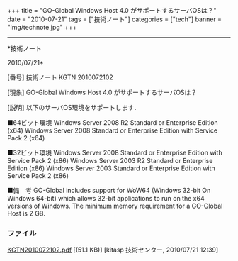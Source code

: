 ﻿+++
title = "GO-Global Windows Host 4.0 がサポートするサーバOSは？"
date = "2010-07-21"
tags = ["技術ノート"]
categories = ["tech"]
banner = "img/technote.jpg"
+++

-----------------------------------------------------------------------------------------------------------------------------

*技術ノート

2010/07/21*


[番号]
技術ノート KGTN 2010072102

[現象]
GO-Global Windows Host 4.0 がサポートするサーバOSは？

[説明]
以下のサーバOS環境をサポートします．

■64ビット環境
Windows Server 2008 R2 Standard or Enterprise Edition (x64)
Windows Server 2008 Standard or Enterprise Edition with Service Pack 2
(x64)

■32ビット環境
Windows Server 2008 Standard or Enterprise Edition with Service Pack 2
(x86)
Windows Server 2003 R2 Standard or Enterprise Edition (x86)
Windows Server 2003 Standard or Enterprise Edition with Service Pack 2
(x86)

■備　考
GO-Global includes support for WoW64 (Windows 32-bit On Windows 64-bit)
which allows 32-bit applications to run on the x64 versions of Windows.
The minimum memory requirement for a GO-Global Host is 2 GB.


### ファイル

 
 


[KGTN2010072102.pdf](http://techreport.kitasp.net/attachments/download/232/KGTN2010072102.pdf)
 [(51.1 KB)] [kitasp 技術センター, 2010/07/21
12:39]


 


 

